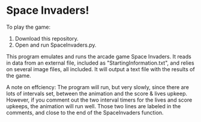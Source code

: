 # Space Invaders! 

To play the game: 
1. Download this repository.
2. Open and run SpaceInvaders.py. 

This program emulates and runs the arcade game Space Invaders. 
It reads in data from an external file, included as "StartingInformation.txt", 
and relies on several image files, all included.
It will output a text file with the results of the game.

A note on effciency:
The program will run, but very slowly, since there are lots of intervals set, 
between the animation and the score & lives upkeep. 
However, if you comment out the two interval timers for the lives and score 
upkeeps, the animation will run well. Those two lines are labeled in the comments, 
and close to the end of the SpaceInvaders function. 
